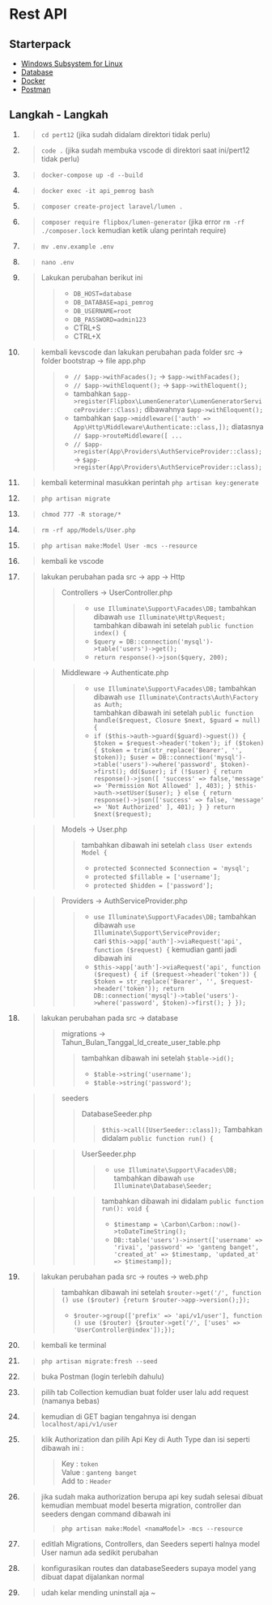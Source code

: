 # Rest API

## Starterpack
- [Windows Subsystem for Linux](https://www.microsoft.com/store/productId/9PDXGNCFSCZV)
- [Database](https://github.com/teamanubot/bhs_pemrograman/tree/main/pert12)
- [Docker](https://www.docker.com/products/docker-desktop)
- [Postman](https://www.postman.com/downloads)


## Langkah - Langkah
1. > `cd pert12` (jika sudah didalam direktori tidak perlu)
2. > `code .` (jika sudah membuka vscode di direktori saat ini/pert12 tidak perlu)
3. > `docker-compose up -d --build`
4. > `docker exec -it api_pemrog bash`
5. > `composer create-project laravel/lumen .`
6. > `composer require flipbox/lumen-generator` (jika error `rm -rf ./composer.lock` kemudian ketik ulang perintah require)
7. > `mv .env.example .env`
8. > `nano .env`
9. > Lakukan perubahan berikut ini
   >> - `DB_HOST=database`
   >> - `DB_DATABASE=api_pemrog`
   >> - `DB_USERNAME=root`
   >> - `DB_PASSWORD=admin123`
   >> - CTRL+S
   >> - CTRL+X
10. > kembali kevscode dan lakukan perubahan pada folder src -> folder bootstrap -> file app.php
    >> - `// $app->withFacades();` -> `$app->withFacades();`
    >> - `// $app->withEloquent();` -> `$app->withEloquent();`
    >> - tambahkan `$app->register(Flipbox\LumenGenerator\LumenGeneratorServiceProvider::Class);` dibawahnya `$app->withEloquent();`
    >> - tambahkan `$app->middleware(['auth' => App\Http\Middleware\Authenticate::class,]);` diatasnya `// $app->routeMiddleware([ ...`
    >> - `// $app->register(App\Providers\AuthServiceProvider::class);` -> `$app->register(App\Providers\AuthServiceProvider::class);`
11. > kembali keterminal masukkan perintah `php artisan key:generate`
12. > `php artisan migrate`
13. > `chmod 777 -R storage/*`
14. > `rm -rf app/Models/User.php`
15. > `php artisan make:Model User -mcs --resource`
16. > kembali ke vscode
17. > lakukan perubahan pada src -> app -> Http
    >> Controllers -> UserController.php
    >>> - `use Illuminate\Support\Facades\DB;` tambahkan dibawah `use Illuminate\Http\Request;`<br>
    >>> tambahkan dibawah ini setelah `public function index() {`
    >>> - `$query = DB::connection('mysql')->table('users')->get();`
    >>> - `return response()->json($query, 200);`
    
    >> Middleware -> Authenticate.php
    >>> - `use Illuminate\Support\Facades\DB;` tambahkan dibawah `use Illuminate\Contracts\Auth\Factory as Auth;`<br>
    >>> tambahkan dibawah ini setelah `public function handle($request, Closure $next, $guard = null) {`
    >>> - `if ($this->auth->guard($guard)->guest()) { $token = $request->header('token'); if ($token) { $token = trim(str_replace('Bearer', '', $token)); $user = DB::connection('mysql')->table('users')->where('password', $token)->first(); dd($user); if (!$user) { return response()->json([ 'success' => false,'message' => 'Permission Not Allowed' ], 403); } $this->auth->setUser($user); } else { return response()->json(['success' => false, 'message' => 'Not Authorized' ], 401); } } return $next($request);`

    >> Models -> User.php
    >>> tambahkan dibawah ini setelah `class User extends Model {`
    >>> - `protected $connected $connection = 'mysql';`
    >>> - `protected $fillable = ['username'];`
    >>> - `protected $hidden = ['password'];`

    >> Providers -> AuthServiceProvider.php
    >>> - `use Illuminate\Support\Facades\DB;` tambahkan dibawah `use Illuminate\Support\ServiceProvider;`<br>
    >>> cari `$this->app['auth']->viaRequest('api', function ($request) {` kemudian ganti jadi dibawah ini
    >>> - `$this->app['auth']->viaRequest('api', function ($request) { if ($request->header('token')) { $token = str_replace('Bearer', '', $request->header('token')); return DB::connection('mysql')->table('users')->where('password', $token)->first(); } });`
18. > lakukan perubahan pada src -> database
    >> migrations -> Tahun_Bulan_Tanggal_Id_create_user_table.php
    >>> tambahkan dibawah ini setelah `$table->id();`
    >>> - `$table->string('username');`
    >>> - `$table->string('password');`<br>
    
    >> seeders<br>
    >>> DatabaseSeeder.php<br>
    >>>> `$this->call([UserSeeder::class]);` Tambahkan didalam `public function run() {`<br>

    >>> UserSeeder.php<br>
    >>>> - `use Illuminate\Support\Facades\DB;` tambahkan dibawah `use Illuminate\Database\Seeder;`<br>

    >>>> tambahkan dibawah ini didalam `public function run(): void {`
    >>>> - `$timestamp = \Carbon\Carbon::now()->toDateTimeString();`
    >>>> - `DB::table('users')->insert(['username' => 'rivai', 'password' => 'ganteng banget', 'created_at' => $timestamp, 'updated_at' => $timestamp]);`
19. > lakukan perubahan pada src -> routes -> web.php
    >> tambahkan dibawah ini setelah `$router->get('/', function () use ($router) {return $router->app->version();});`
    >> - `$router->group(['prefix' => 'api/v1/user'], function () use ($router) {$router->get('/', ['uses' => 'UserController@index']);});`
20. > kembali ke terminal
21. > `php artisan migrate:fresh --seed`
22. > buka Postman (login terlebih dahulu)
23. > pilih tab Collection kemudian buat folder user lalu add request (namanya bebas)
24. > kemudian di GET bagian tengahnya isi dengan `localhost/api/v1/user`
25. > klik Authorization dan pilih Api Key di Auth Type dan isi seperti dibawah ini : 
    >> Key : `token` <br>
    >> Value : `ganteng banget` <br>
    >> Add to : `Header`
26. > jika sudah maka authorization berupa api key sudah selesai dibuat kemudian membuat model beserta migration, controller dan seeders dengan command dibawah ini
    >> `php artisan make:Model <namaModel> -mcs --resource`
27. > editlah Migrations, Controllers, dan Seeders seperti halnya model User namun ada sedikit perubahan
28. > konfigurasikan routes dan databaseSeeders supaya model yang dibuat dapat dijalankan normal
29. > udah kelar mending uninstall aja ~